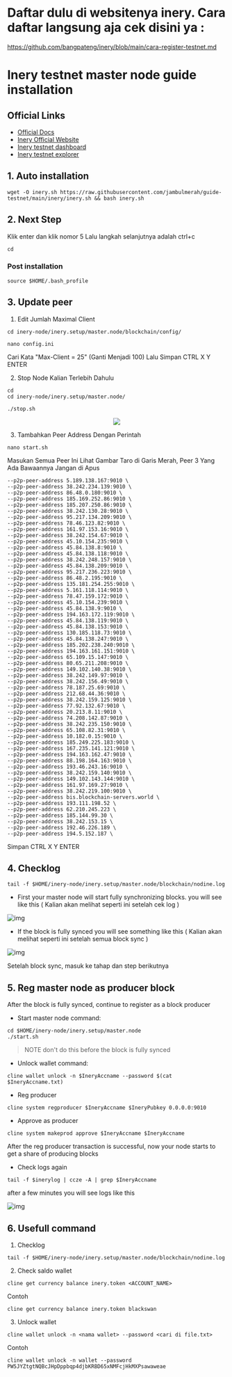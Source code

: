 # Daftar dulu di websitenya inery. Cara daftar langsung aja cek disini ya :
https://github.com/bangpateng/inery/blob/main/cara-register-testnet.md


# Inery testnet master node guide installation

## Official Links
- [Official Docs](https://docs.inery.io/)
- [Inery Official Website](https://inery.io/)
- [Inery testnet dashboard](https://testnet.inery.io/dashboard)
- [Inery testnet explorer](https://explorer.inery.io)

## 1. Auto installation 
```
wget -O inery.sh https://raw.githubusercontent.com/jambulmerah/guide-testnet/main/inery/inery.sh && bash inery.sh
```

## 2. Next Step 
Klik enter dan klik nomor 5 
Lalu langkah selanjutnya adalah ctrl+c
```
cd
```

### Post installation
```
source $HOME/.bash_profile
```

## 3. Update peer
1. Edit Jumlah Maximal Client
```
cd inery-node/inery.setup/master.node/blockchain/config/
```
```
nano config.ini
```
Cari Kata "Max-Client = 25" (Ganti Menjadi 100) Lalu Simpan CTRL X Y ENTER



2. Stop Node Kalian Terlebih Dahulu
```
cd
cd inery-node/inery.setup/master.node/
```
```
./stop.sh
```

<p align="center">
  <img height="auto" height="auto" src="https://user-images.githubusercontent.com/38981255/196684866-002b9a7c-ec0f-4b94-82d7-fb41528b7930.png">
</p>

3. Tambahkan Peer Address Dengan Perintah
```
nano start.sh
```
Masukan Semua Peer Ini Lihat Gambar Taro di Garis Merah, Peer 3 Yang Ada Bawaannya Jangan di Apus



```
--p2p-peer-address 5.189.138.167:9010 \
--p2p-peer-address 38.242.234.139:9010 \
--p2p-peer-address 86.48.0.180:9010 \
--p2p-peer-address 185.169.252.86:9010 \
--p2p-peer-address 185.207.250.86:9010 \
--p2p-peer-address 38.242.130.28:9010 \
--p2p-peer-address 95.217.134.209:9010 \
--p2p-peer-address 78.46.123.82:9010 \
--p2p-peer-address 161.97.153.16:9010 \
--p2p-peer-address 38.242.154.67:9010 \
--p2p-peer-address 45.10.154.235:9010 \
--p2p-peer-address 45.84.138.8:9010 \
--p2p-peer-address 45.84.138.118:9010 \
--p2p-peer-address 38.242.248.157:9010 \
--p2p-peer-address 45.84.138.209:9010 \
--p2p-peer-address 95.217.236.223:9010 \
--p2p-peer-address 86.48.2.195:9010 \
--p2p-peer-address 135.181.254.255:9010 \
--p2p-peer-address 5.161.118.114:9010 \
--p2p-peer-address 78.47.159.172:9010 \
--p2p-peer-address 45.10.154.239:9010 \
--p2p-peer-address 45.84.138.9:9010 \
--p2p-peer-address 194.163.172.119:9010 \
--p2p-peer-address 45.84.138.119:9010 \
--p2p-peer-address 45.84.138.153:9010 \
--p2p-peer-address 130.185.118.73:9010 \
--p2p-peer-address 45.84.138.247:9010 \
--p2p-peer-address 185.202.238.240:9010 \
--p2p-peer-address 194.163.161.151:9010 \
--p2p-peer-address 65.109.15.147:9010 \
--p2p-peer-address 80.65.211.208:9010 \
--p2p-peer-address 149.102.140.38:9010 \
--p2p-peer-address 38.242.149.97:9010 \
--p2p-peer-address 38.242.156.49:9010 \
--p2p-peer-address 78.187.25.69:9010 \
--p2p-peer-address 212.68.44.36:9010 \
--p2p-peer-address 38.242.159.125:9010 \
--p2p-peer-address 77.92.132.67:9010 \
--p2p-peer-address 20.213.8.11:9010 \
--p2p-peer-address 74.208.142.87:9010 \
--p2p-peer-address 38.242.235.150:9010 \
--p2p-peer-address 65.108.82.31:9010 \
--p2p-peer-address 10.182.0.15:9010 \
--p2p-peer-address 185.249.225.183:9010 \
--p2p-peer-address 167.235.141.121:9010 \
--p2p-peer-address 194.163.162.47:9010 \
--p2p-peer-address 88.198.164.163:9010 \
--p2p-peer-address 193.46.243.16:9010 \
--p2p-peer-address 38.242.159.140:9010 \
--p2p-peer-address 149.102.143.144:9010 \
--p2p-peer-address 161.97.169.27:9010 \
--p2p-peer-address 38.242.219.100:9010 \
--p2p-peer-address bis.blockchain-servers.world \
--p2p-peer-address 193.111.198.52 \
--p2p-peer-address 62.210.245.223 \
--p2p-peer-address 185.144.99.30 \
--p2p-peer-address 38.242.153.15 \
--p2p-peer-address 192.46.226.189 \
--p2p-peer-address 194.5.152.187 \
```

Simpan CTRL X Y ENTER

## 4. Checklog
```
tail -f $HOME/inery-node/inery.setup/master.node/blockchain/nodine.log
```

- First your master node will start fully synchronizing blocks. you will see like this ( Kalian akan melihat seperti ini setelah cek log ) 

![img](./img/sync_true.jpg)

- If the block is fully synced you will see something like this ( Kalian akan melihat seperti ini setelah semua block sync ) 

![img](./img/sync_false.jpg)

Setelah block sync, masuk ke tahap dan step berikutnya

## 5. Reg master node as producer block
After the block is fully synced, continue to register as a block producer
- Start master node
command:
```
cd $HOME/inery-node/inery.setup/master.node
./start.sh
```
>NOTE don't do this before the block is fully synced

- Unlock wallet
command:
```
cline wallet unlock -n $IneryAccname --password $(cat $IneryAccname.txt)
```
- Reg producer
```
cline system regproducer $IneryAccname $IneryPubkey 0.0.0.0:9010
```
- Approve as producer
```
cline system makeprod approve $IneryAccname $IneryAccname
```
After the reg producer transaction is successful, now your node starts to get a share of producing blocks
- Check logs again
```
tail -f $inerylog | ccze -A | grep $IneryAccname
```
after a few minutes you will see logs like this

![img](./img/block_produced.jpg)

## 6. Usefull command
1. Checklog
```
tail -f $HOME/inery-node/inery.setup/master.node/blockchain/nodine.log
```

2. Check saldo wallet
```
cline get currency balance inery.token <ACCOUNT_NAME>
```
Contoh
```
cline get currency balance inery.token blackswan
```

3. Unlock wallet
```
cline wallet unlock -n <nama wallet> --password <cari di file.txt>
```
Contoh
``` 
cline wallet unlock -n wallet --password PW5JYZtgtNQBcJHpDppbqp4djbKRBD65xNMFcjHkMXPsawaweae
``` 
